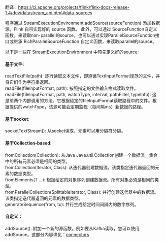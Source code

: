 翻译：https://ci.apache.org/projects/flink/flink-docs-release-1.4/dev/datastream_api.html#data-sources

程序通过 StreamExecutionEnvironment.addSource(sourceFunction) 添加数据源。Flink 自带实现好的 source 函数。
此外，可以通过 SourceFunction自定义函数，来读取non-parallel的source。也可以通过实现ParallelSourceFunction接口或继承
RichParallelSourceFunction 自定义函数，来读取parallel的source。<br>

以下是一些在 StreamExecutionEnvironment 中预先定义好的source:<br>
#### 基于文件:<br>
   readTextFile(path): 逐行读取文本文件，即遵循TextInputFormat规范的文件，并将它们作为字符串返回。<br>
   readFile(fileInputFormat, path): 按照指定的文件输入格式读取文件。<br>
   readFile(fileInputFormat, path, watchType, interval, pathFilter, typeInfo): 这是前两个内部调用的方法。它根据给定的fileInputFormat读取路径中的文件。根据提供的watchType，该源可能会定期监视（每间隔ms）新数据的路径。<br>

#### 基于socket:<br>
   socketTextStream(): 从socket读取，元素可以用分隔符分隔。

#### 基于Collection-based:<br>
   fromCollection(Collection): 从Java Java.util.Collection创建一个数据流。集合中的所有元素必须是相同的类型。<br>
   fromCollection(Iterator, Class): 从迭代器创建数据流。该类指定迭代器返回的元素的数据类型。<br>
   fromElements(T ...): 根据给定的对象序列创建数据流。所有对象必须是相同的类型。<br>
   fromParallelCollection(SplittableIterator, Class): 并行创建迭代器中的数据流。该类指定迭代器返回的元素的数据类型。<br>
   generateSequence(from, to): 并行生成给定时间间隔内的数字序列。<br>

#### 自定义：<br>
   addSource(): 附加一个新的源函数。例如要从Kafka读取，您可以使用addSource。这部分内容详见：[connectors](https://ci.apache.org/projects/flink/flink-docs-release-1.4/dev/connectors/index.html)
